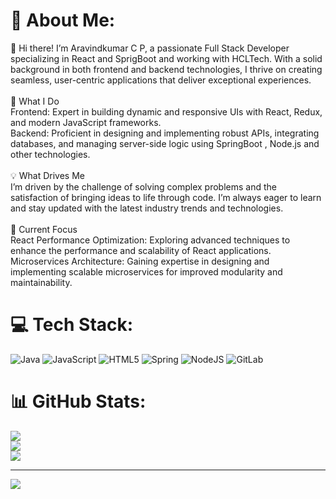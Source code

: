 # 💫 About Me:
👋 Hi there! I’m Aravindkumar C P, a passionate Full Stack Developer specializing in React and SprigBoot and working with HCLTech. With a solid background in both frontend and backend technologies, I thrive on creating seamless, user-centric applications that deliver exceptional experiences.<br><br>🚀 What I Do<br>Frontend: Expert in building dynamic and responsive UIs with React, Redux, and modern JavaScript frameworks.<br>Backend: Proficient in designing and implementing robust APIs, integrating databases, and managing server-side logic using SpringBoot , Node.js and other technologies.<br><br>💡 What Drives Me<br>I’m driven by the challenge of solving complex problems and the satisfaction of bringing ideas to life through code. I’m always eager to learn and stay updated with the latest industry trends and technologies.<br><br>🌱 Current Focus<br>React Performance Optimization: Exploring advanced techniques to enhance the performance and scalability of React applications.<br>Microservices Architecture: Gaining expertise in designing and implementing scalable microservices for improved modularity and maintainability.<br>


# 💻 Tech Stack:
![Java](https://img.shields.io/badge/java-%23ED8B00.svg?style=for-the-badge&logo=openjdk&logoColor=white) ![JavaScript](https://img.shields.io/badge/javascript-%23323330.svg?style=for-the-badge&logo=javascript&logoColor=%23F7DF1E) ![HTML5](https://img.shields.io/badge/html5-%23E34F26.svg?style=for-the-badge&logo=html5&logoColor=white) ![Spring](https://img.shields.io/badge/spring-%236DB33F.svg?style=for-the-badge&logo=spring&logoColor=white) ![NodeJS](https://img.shields.io/badge/node.js-6DA55F?style=for-the-badge&logo=node.js&logoColor=white) ![GitLab](https://img.shields.io/badge/gitlab-%23181717.svg?style=for-the-badge&logo=gitlab&logoColor=white)
# 📊 GitHub Stats:
![](https://github-readme-stats.vercel.app/api?username=aravindkumar-ponnusamy&theme=dark&hide_border=false&include_all_commits=false&count_private=false)<br/>
![](https://github-readme-streak-stats.herokuapp.com/?user=aravindkumar-ponnusamy&theme=dark&hide_border=false)<br/>
![](https://github-readme-stats.vercel.app/api/top-langs/?username=aravindkumar-ponnusamy&theme=dark&hide_border=false&include_all_commits=false&count_private=false&layout=compact)

---
[![](https://visitcount.itsvg.in/api?id=aravindkumar-ponnusamy&icon=0&color=0)](https://visitcount.itsvg.in)

